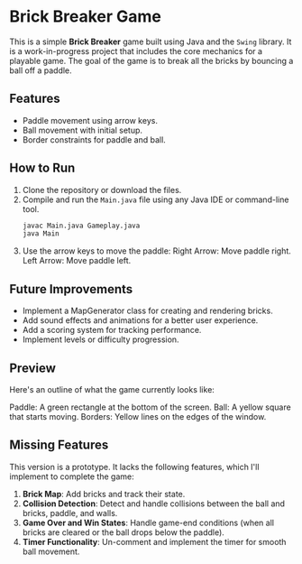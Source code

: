 # Brick Breaker Game

This is a simple **Brick Breaker** game built using Java and the `Swing` library. It is a work-in-progress project that includes the core mechanics for a playable game. The goal of the game is to break all the bricks by bouncing a ball off a paddle.

## Features
- Paddle movement using arrow keys.
- Ball movement with initial setup.
- Border constraints for paddle and ball.

## How to Run
1. Clone the repository or download the files.
2. Compile and run the `Main.java` file using any Java IDE or command-line tool.
   ```bash
   javac Main.java Gameplay.java
   java Main
3. Use the arrow keys to move the paddle:
Right Arrow: Move paddle right.
Left Arrow: Move paddle left.

## Future Improvements
- Implement a MapGenerator class for creating and rendering bricks.
- Add sound effects and animations for a better user experience.
- Add a scoring system for tracking performance.
- Implement levels or difficulty progression.

## Preview
Here's an outline of what the game currently looks like:

Paddle: A green rectangle at the bottom of the screen.
Ball: A yellow square that starts moving.
Borders: Yellow lines on the edges of the window.

## Missing Features
This version is a prototype. It lacks the following features, which I'll implement to complete the game:
1. **Brick Map**: Add bricks and track their state.
2. **Collision Detection**: Detect and handle collisions between the ball and bricks, paddle, and walls.
3. **Game Over and Win States**: Handle game-end conditions (when all bricks are cleared or the ball drops below the paddle).
4. **Timer Functionality**: Un-comment and implement the timer for smooth ball movement.


